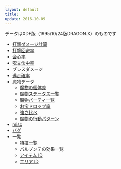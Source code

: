 ```yaml
---
layout: default
title: 
update: 2016-10-09
---
```


データはXDF版（1995/10/24版DRAGON.X）のものです

* [打撃ダメージ計算](damage)
* [打撃回避率](avoid)
* [会心率](critical)
* [呪文命中率](spell_hit_rate)
* ブレスダメージ
* [逃走確率](escape)
* 魔物データ
	* [魔物の個体差](individual)
	* [魔物ステータス一覧](https://drive.google.com/open?id=1FF0TpyNchQzS6oRcmpotpQ2aY3DNgbhSX-ns2TqLOLo)
	* [魔物パーティ一覧](https://drive.google.com/open?id=1ohrnvDf9ML0zGQRJR9KrDvm-XfiZ2Kak4YjoI0cCuP8)
	* [お宝ドロップ率](drop)
	* [強さ比べ](monster_lv)
	* [魔物の行動パターン](behavior)
* [misc](misc)
* [バグ](bug)
* 一覧
	* [特技一覧](skill_id)
	* パルプンテの効果一覧
	* [アイテム ID](item_id)
	* [エリア ID](area_id)
